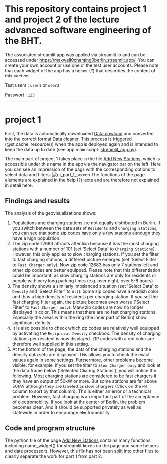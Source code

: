 # This repository contains project 1 and project 2 of the lecture advanced software engineering of the BHT.
The associated streamlit app was applied via streamlit.io and can be accessed under https://maxwell0charging0berlin.streamlit.app/. You can create your own account or use one of the test user accounts. Please note that each widget of the app has a helper (?) that describes the content of this section.

Test users  : `user1` or `user2`

Passwort    : `123`

---
# project 1
First, the data is automatically downloaded [Data dowload](infrastructure/src/data_downloader/download_data.py) and converted into the correct format [Data cleaner](infrastructure/src/data_downloader/data_cleaner.py).
This process is triggered (@st.cache_resource()) when the app is deployed again and is intended to keep the data up to date (see app main script: [streamlit_app.py](streamlit_app.py)).

The main part of project 1 takes place in the file [Add New Stations](application/src/ui/page_4_new_stations.py), which is accessible under this name in the app via the navigator bar on the left. Here you can see an impression of the page with the corresponding options to select data and filters:
![ui_part_1_screen](https://github.com/user-attachments/assets/9ed0e891-d46a-496c-ab24-4956a343aed7)
The functions of the page elements are explained in the help (?) texts and are therefore not explained in detail here. 

## Findings and results
The analysis of the geovisualizations shows:
1. Populations and charging stations are not equally distributed in Berlin. If you switch between the data sets of `Residents` and `Charging Stations`, you can see that some zip codes have only a few stations although they have a high population.
2. The zip code 12683 attracts attention because it has the most charging stations with a number of 101 (set 'Select Data' to `Charging Stations`). However, this only applies to slow charging stations. If you set the filter to fast charging stations, a different picture emerges (set 'Select Filter' to `Fast Charger only`): Now zip code 12683 has only 7 stations left and other zip codes are better equipped. Please note that this differentiation could be important, as slow charging stations are only for residents or people with very long parking times (e.g. over night, over 5-8 hours).
3. The density shows a similarly imbalanced situation (set 'Select Data' to `Density` and 'Select Filter' to `All`): Some zip codes have a reddish color and thus a high density of residents per charging station. If you set the fast charging filter again, the picture becomes even worse ('Select Filter' to `Fast Charger only`): Many zip codes are now no longer displayed in color. This means that there are no fast charging stations. Especially the areas within the ring (the inner part of Berlin) show significant deficits.
4. It is also possible to check which zip codes are relatively well equipped by activating the `Reciprocal Density` checkbox. The density of charging stations per resident is now displayed. ZIP codes with a red color are therefore well supplied in this setting.
5. At the bottom of the page, the data of the charging stations and the density data sets are displayed. This allows you to check the exact values again in some settings. Furthermore, other problems become visible: for example, if you set the filter to `Slow Charger only` and look at the data frame below ('Selected Charing Stations'), you will notice the following. Most charging stations are considered to be fast chargers if they have an output of 50kW or more. But some stations are far above 50kW although they are labeled as slow chargers (Click on the `KW` column to sort by that column). This is either an error or a technical problem.
However, fast charging is an important part of the acceptance of electromobility. If you look at the center of Berlin, the problem becomes clear. And it should be supported privately as well as statewide in order to encourage electromobility.

## Code and program structure
The python file of the page [Add New Stations](application/src/ui/page_4_new_stations.py) contains many functions, including name_widget() for streamlit boxes on the page and some helpers and date processors. However, this file has not been split into other files to clearly separate the work for part 1 from part 2. 
